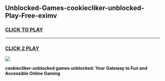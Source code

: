 
## Unblocked-Games-cookiecliker-unblocked-Play-Free-eximv
<h3>
<a href="https://premium76.site?title=cookiecliker-unblocked&ref=09A">CLICK TO PLAY</a></h3>
<hr>

<h3>
<a href="https://premium76.site?title=cookiecliker-unblocked&ref=09A">CLICK 2 PLAY</a>
  
</h3>

<a href="https://premium76.site?title=cookiecliker-unblocked&ref=09A"><img src="https://clearcache.store/games.png"></a>


**cookiecliker-unblocked games unblocked: Your Gateway to Fun and Accessible Online Gaming**
